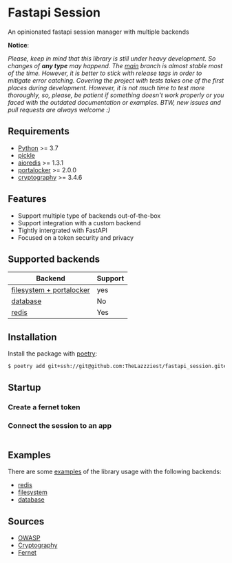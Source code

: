 # Fastapi Session

An opinionated fastapi session manager with multiple backends

**Notice**:

_Please, keep in mind that this library is still under heavy development. So changes of **any type** may happend. The [main](https://github.com/TheLazzziest/fastapi_session) branch is almost stable most of the time. However, it is better to stick with release tags in order to mitigate error catching. Covering the project with tests takes one of the first places during development. However, it is not much time to test more thoroughly, so, please, be patient if something doesn't work properly or you faced with the outdated documentation or examples. BTW, new issues and pull requests are always welcome :)_

## Requirements

* [Python](https://docs.python.org/3.7/tutorial/) >= 3.7
* [pickle](https://docs.python.org/3.7/library/pickle.html)
* [aioredis](https://github.com/aio-libs/aioredis) >= 1.3.1
* [portalocker](https://github.com/WoLpH/portalocker) >= 2.0.0
* [cryptography](https://cryptography.io/en/3.4.6/index.html) >= 3.4.6

## Features

* Support multiple type of backends out-of-the-box
* Support integration with a custom backend
* Tightly intergrated with FastAPI
* Focused on a token security and privacy

## Supported backends

| Backend                                                          | Support |
| ---------------------------------------------------------------- | ------- |
| [filesystem + portalocker](https://github.com/WoLpH/portalocker) | yes     |
| [database](#database)                                            | No      |
| [redis](https://github.com/aio-libs/aioredis)                    | Yes     |

## Installation

Install the package with [poetry](https://python-poetry.org/):

```sh
$ poetry add git+ssh://git@github.com:TheLazzziest/fastapi_session.git#0.6.6
```

## Startup

### Create a fernet token

### Connect the session to an app

```python

```

## Examples

There are some [examples](./examples) of the library usage with the following backends:

* [redis](./examples/redis)
* [filesystem](./examples/filesystem)
* [database](#database)

## Sources

* [OWASP](https://cheatsheetseries.owasp.org/cheatsheets/Session_Management_Cheat_Sheet.html)
* [Cryptography](https://cryptobook.nakov.com/encryption-symmetric-and-asymmetric)
* [Fernet](https://github.com/fernet/spec/blob/master/Spec.md)
